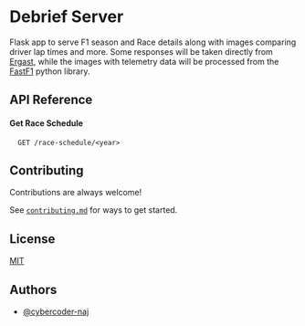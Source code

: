 # Debrief Server

Flask app to serve F1 season and Race details along with images comparing driver lap times and more.
Some responses will be taken directly from [Ergast](http://ergast.com/mrd/), while the images with telemetry 
data will be processed from the [FastF1](https://docs.fastf1.dev/index.html) python library.

## API Reference

#### Get Race Schedule

```http
  GET /race-schedule/<year>
```

## Contributing

Contributions are always welcome!

See [`contributing.md`](contributing.md) for ways to get started.


## License

[MIT](LICENSE)


## Authors

- [@cybercoder-naj](https://www.github.com/cybercoder-naj)